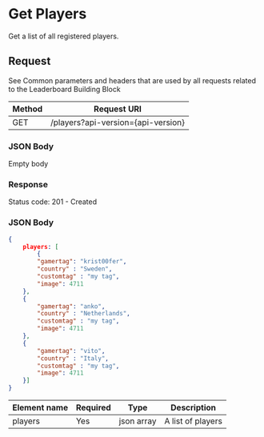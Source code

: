 # Get Players

Get a list of all registered players.

## Request

See Common parameters and headers that are used by all requests related to the Leaderboard Building Block

Method  | Request URI
------- | -----------
GET     | /players?api-version={api-version}

### JSON Body

Empty body

### Response

Status code: 201 - Created

### JSON Body

```json
{
    players: [
        {
        "gamertag": "krist00fer",
        "country" : "Sweden",
        "customtag" : "my tag",
        "image": 4711    
    },
    {
        "gamertag": "anko",
        "country" : "Netherlands",
        "customtag" : "my tag",
        "image": 4711    
    },
    {
        "gamertag": "vito",
        "country" : "Italy",
        "customtag" : "my tag",
        "image": 4711    
    }]
}
```

Element name        | Required  | Type       | Description
------------------- | --------- | ---------  | -----------
players             | Yes       | json array | A list of players
